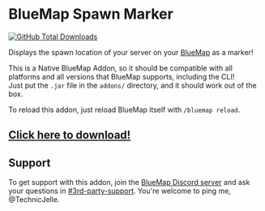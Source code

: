 # BlueMap Spawn Marker

[![GitHub Total Downloads](https://img.shields.io/github/downloads/TechnicJelle/BlueMapSpawnMarker/total?label=Downloads&color=success "Click here to download the plugin")](https://github.com/TechnicJelle/BlueMapSpawnMarker/releases/latest)

Displays the spawn location of your server on your [BlueMap](https://github.com/BlueMap-Minecraft/BlueMap) as a marker!

This is a Native BlueMap Addon, so it should be compatible with
all platforms and all versions that BlueMap supports, including the CLI!\
Just put the `.jar` file in the `addons/` directory, and it should work out of the box.

To reload this addon, just reload BlueMap itself with `/bluemap reload`.

## [Click here to download!](../../releases/latest)

## Support
To get support with this addon, join the [BlueMap Discord server](https://bluecolo.red/map-discord)
and ask your questions in [#3rd-party-support](https://discord.com/channels/665868367416131594/863844716047106068).
You're welcome to ping me, @TechnicJelle.
